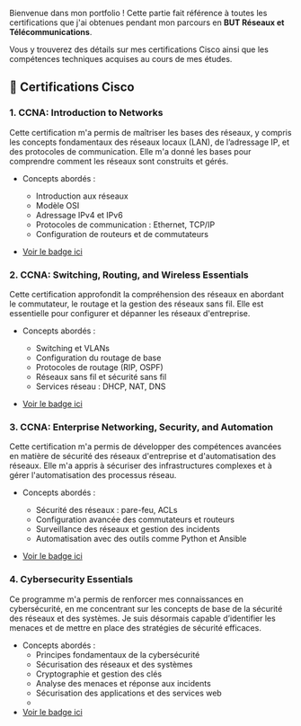 
Bienvenue dans mon portfolio ! Cette partie fait référence à toutes les certifications que j'ai obtenues pendant mon parcours en **BUT Réseaux et Télécommunications**. 

Vous y trouverez des détails sur mes certifications Cisco ainsi que les compétences techniques acquises au cours de mes études.

## 📜 Certifications Cisco

### **1. CCNA: Introduction to Networks**
Cette certification m'a permis de maîtriser les bases des réseaux, y compris les concepts fondamentaux des réseaux locaux (LAN), de l’adressage IP, et des protocoles de communication. Elle m'a donné les bases pour comprendre comment les réseaux sont construits et gérés.

- Concepts abordés :
  - Introduction aux réseaux
  - Modèle OSI
  - Adressage IPv4 et IPv6
  - Protocoles de communication : Ethernet, TCP/IP
  - Configuration de routeurs et de commutateurs
    
- [Voir le badge ici](https://www.credly.com/badges/4f3023f2-9474-4cf5-91f4-4b7063d62870/linked_in_profile)

### **2. CCNA: Switching, Routing, and Wireless Essentials**
Cette certification approfondit la compréhension des réseaux en abordant le commutateur, le routage et la gestion des réseaux sans fil. Elle est essentielle pour configurer et dépanner les réseaux d'entreprise.

- Concepts abordés :
  - Switching et VLANs
  - Configuration du routage de base
  - Protocoles de routage (RIP, OSPF)
  - Réseaux sans fil et sécurité sans fil
  - Services réseau : DHCP, NAT, DNS

- [Voir le badge ici](https://www.credly.com/badges/dfbc133c-f908-4ba9-962f-36d61bfd066d/linked_in_profile)

### **3. CCNA: Enterprise Networking, Security, and Automation**
Cette certification m'a permis de développer des compétences avancées en matière de sécurité des réseaux d'entreprise et d'automatisation des réseaux. Elle m'a appris à sécuriser des infrastructures complexes et à gérer l'automatisation des processus réseau.

- Concepts abordés :
  - Sécurité des réseaux : pare-feu, ACLs
  - Configuration avancée des commutateurs et routeurs
  - Surveillance des réseaux et gestion des incidents
  - Automatisation avec des outils comme Python et Ansible

- [Voir le badge ici](https://www.credly.com/badges/1dc29a4b-3db0-4afe-9a9a-97b05d3ad676/linked_in_profile)

### **4. Cybersecurity Essentials**
Ce programme m'a permis de renforcer mes connaissances en cybersécurité, en me concentrant sur les concepts de base de la sécurité des réseaux et des systèmes. Je suis désormais capable d’identifier les menaces et de mettre en place des stratégies de sécurité efficaces.

- Concepts abordés :
  - Principes fondamentaux de la cybersécurité
  - Sécurisation des réseaux et des systèmes
  - Cryptographie et gestion des clés
  - Analyse des menaces et réponse aux incidents
  - Sécurisation des applications et des services web
  - 
- [Voir le badge ici](https://www.credly.com/badges/3689882a-c6c6-4f21-9981-ce96434689cb/linked_in_profile)
